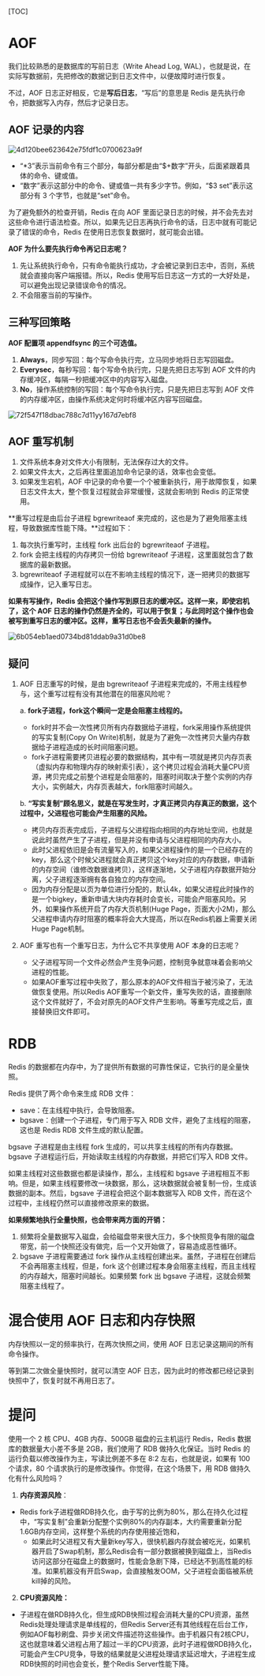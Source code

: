 [TOC]

# AOF

我们比较熟悉的是数据库的写前日志（Write Ahead Log, WAL），也就是说，在实际写数据前，先把修改的数据记到日志文件中，以便故障时进行恢复。

不过，AOF 日志正好相反，它是**写后日志**，“写后”的意思是 Redis 是先执行命令，把数据写入内存，然后才记录日志。

## AOF 记录的内容

![4d120bee623642e75fdf1c0700623a9f](../../img/4d120bee623642e75fdf1c0700623a9f.jpg)

- “*3”表示当前命令有三个部分，每部分都是由“$+数字”开头，后面紧跟着具体的命令、键或值。
- “数字”表示这部分中的命令、键或值一共有多少字节。例如，“$3 set”表示这部分有 3 个字节，也就是“set”命令。

为了避免额外的检查开销，Redis 在向 AOF 里面记录日志的时候，并不会先去对这些命令进行语法检查。所以，如果先记日志再执行命令的话，日志中就有可能记录了错误的命令，Redis 在使用日志恢复数据时，就可能会出错。

**AOF 为什么要先执行命令再记日志呢？**

1. 先让系统执行命令，只有命令能执行成功，才会被记录到日志中，否则，系统就会直接向客户端报错。所以，Redis 使用写后日志这一方式的一大好处是，可以避免出现记录错误命令的情况。
2. 不会阻塞当前的写操作。

## 三种写回策略

**AOF 配置项 appendfsync 的三个可选值。**

1. **Always**，同步写回：每个写命令执行完，立马同步地将日志写回磁盘。
2. **Everysec**，每秒写回：每个写命令执行完，只是先把日志写到 AOF 文件的内存缓冲区，每隔一秒把缓冲区中的内容写入磁盘。
3. **No**，操作系统控制的写回：每个写命令执行完，只是先把日志写到 AOF 文件的内存缓冲区，由操作系统决定何时将缓冲区内容写回磁盘。

![72f547f18dbac788c7d11yy167d7ebf8](../../img/72f547f18dbac788c7d11yy167d7ebf8.jpg)

## AOF 重写机制

1. 文件系统本身对文件大小有限制，无法保存过大的文件。
2. 如果文件太大，之后再往里面追加命令记录的话，效率也会变低。
3. 如果发生宕机，AOF 中记录的命令要一个个被重新执行，用于故障恢复，如果日志文件太大，整个恢复过程就会非常缓慢，这就会影响到 Redis 的正常使用。

**重写过程是由后台子进程 bgrewriteaof 来完成的，这也是为了避免阻塞主线程，导致数据库性能下降。**过程如下：

1. 每次执行重写时，主线程 fork 出后台的 bgrewriteaof 子进程。
2. fork 会把主线程的内存拷贝一份给 bgrewriteaof 子进程，这里面就包含了数据库的最新数据。
3. bgrewriteaof 子进程就可以在不影响主线程的情况下，逐一把拷贝的数据写成操作，记入重写日志。

**如果有写操作，Redis 会把这个操作写到原日志的缓冲区。这样一来，即使宕机了，这个 AOF 日志的操作仍然是齐全的，可以用于恢复；与此同时这个操作也会被写到重写日志的缓冲区。这样，重写日志也不会丢失最新的操作。**

![6b054eb1aed0734bd81ddab9a31d0be8](../../img/6b054eb1aed0734bd81ddab9a31d0be8.jpg)

## 疑问

1. AOF 日志重写的时候，是由 bgrewriteaof 子进程来完成的，不用主线程参与，这个重写过程有没有其他潜在的阻塞风险呢？

   a. **fork子进程，fork这个瞬间一定是会阻塞主线程的。**

   - fork时并不会一次性拷贝所有内存数据给子进程，fork采用操作系统提供的写实复制(Copy On Write)机制，就是为了避免一次性拷贝大量内存数据给子进程造成的长时间阻塞问题。
   - fork子进程需要拷贝进程必要的数据结构，其中有一项就是拷贝内存页表（虚拟内存和物理内存的映射索引表），这个拷贝过程会消耗大量CPU资源，拷贝完成之前整个进程是会阻塞的，阻塞时间取决于整个实例的内存大小，实例越大，内存页表越大，fork阻塞时间越久。

   b. **“写实复制”顾名思义，就是在写发生时，才真正拷贝内存真正的数据，这个过程中，父进程也可能会产生阻塞的风险。**

   - 拷贝内存页表完成后，子进程与父进程指向相同的内存地址空间，也就是说此时虽然产生了子进程，但是并没有申请与父进程相同的内存大小。
   - 此时父进程依旧是会有流量写入的，如果父进程操作的是一个已经存在的key，那么这个时候父进程就会真正拷贝这个key对应的内存数据，申请新的内存空间（谁修改数据谁拷贝），这样逐渐地，父子进程内存数据开始分离，父子进程逐渐拥有各自独立的内存空间。
   - 因为内存分配是以页为单位进行分配的，默认4k，如果父进程此时操作的是一个bigkey，重新申请大块内存耗时会变长，可能会产阻塞风险。另外，如果操作系统开启了内存大页机制(Huge Page，页面大小2M)，那么父进程申请内存时阻塞的概率将会大大提高，所以在Redis机器上需要关闭Huge Page机制。

2. AOF 重写也有一个重写日志，为什么它不共享使用 AOF 本身的日志呢？

   - 父子进程写同一个文件必然会产生竞争问题，控制竞争就意味着会影响父进程的性能。
   - 如果AOF重写过程中失败了，那么原本的AOF文件相当于被污染了，无法做恢复使用。所以Redis AOF重写一个新文件，重写失败的话，直接删除这个文件就好了，不会对原先的AOF文件产生影响。等重写完成之后，直接替换旧文件即可。

# RDB

Redis 的数据都在内存中，为了提供所有数据的可靠性保证，它执行的是全量快照。

Redis 提供了两个命令来生成 RDB 文件：

- save：在主线程中执行，会导致阻塞。
- bgsave：创建一个子进程，专门用于写入 RDB 文件，避免了主线程的阻塞，这也是 Redis RDB 文件生成的默认配置。

bgsave 子进程是由主线程 fork 生成的，可以共享主线程的所有内存数据。bgsave 子进程运行后，开始读取主线程的内存数据，并把它们写入 RDB 文件。

如果主线程对这些数据也都是读操作，那么，主线程和 bgsave 子进程相互不影响。但是，如果主线程要修改一块数据，那么，这块数据就会被复制一份，生成该数据的副本。然后，bgsave 子进程会把这个副本数据写入 RDB 文件，而在这个过程中，主线程仍然可以直接修改原来的数据。

**如果频繁地执行全量快照，也会带来两方面的开销：**

1. 频繁将全量数据写入磁盘，会给磁盘带来很大压力，多个快照竞争有限的磁盘带宽，前一个快照还没有做完，后一个又开始做了，容易造成恶性循环。
2. bgsave 子进程需要通过 fork 操作从主线程创建出来。虽然，子进程在创建后不会再阻塞主线程，但是，fork 这个创建过程本身会阻塞主线程，而且主线程的内存越大，阻塞时间越长。如果频繁 fork 出 bgsave 子进程，这就会频繁阻塞主线程了。

# 混合使用 AOF 日志和内存快照

内存快照以一定的频率执行，在两次快照之间，使用 AOF 日志记录这期间的所有命令操作。

等到第二次做全量快照时，就可以清空 AOF 日志，因为此时的修改都已经记录到快照中了，恢复时就不再用日志了。

# 提问

使用一个 2 核 CPU、4GB 内存、500GB 磁盘的云主机运行 Redis，Redis 数据库的数据量大小差不多是 2GB，我们使用了 RDB 做持久化保证。当时 Redis 的运行负载以修改操作为主，写读比例差不多在 8:2 左右，也就是说，如果有 100 个请求，80 个请求执行的是修改操作。你觉得，在这个场景下，用 RDB 做持久化有什么风险吗？

1. **内存资源风险**：
- Redis fork子进程做RDB持久化，由于写的比例为80%，那么在持久化过程中，“写实复制”会重新分配整个实例80%的内存副本，大约需要重新分配1.6GB内存空间，这样整个系统的内存使用接近饱和，
   - 如果此时父进程又有大量新key写入，很快机器内存就会被吃光，如果机器开启了Swap机制，那么Redis会有一部分数据被换到磁盘上，当Redis访问这部分在磁盘上的数据时，性能会急剧下降，已经达不到高性能的标准。如果机器没有开启Swap，会直接触发OOM，父子进程会面临被系统kill掉的风险。
2. **CPU资源风险：**
- 子进程在做RDB持久化，但生成RDB快照过程会消耗大量的CPU资源，虽然Redis处理处理请求是单线程的，但Redis Server还有其他线程在后台工作，例如AOF每秒刷盘、异步关闭文件描述符这些操作。由于机器只有2核CPU，这也就意味着父进程占用了超过一半的CPU资源，此时子进程做RDB持久化，可能会产生CPU竞争，导致的结果就是父进程处理请求延迟增大，子进程生成RDB快照的时间也会变长，整个Redis Server性能下降。